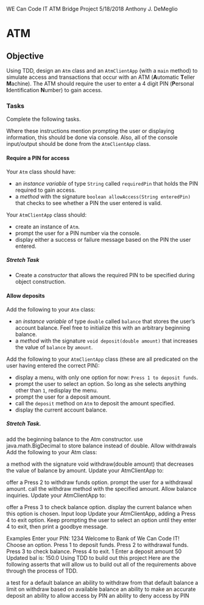 WE Can Code IT
ATM Bridge Project
5/18/2018 Anthony J. DeMeglio

# ATM
## Objective
Using TDD, design an `Atm` class and an `AtmClientApp` (with a `main` method) to simulate access and transactions that occur with an ATM (**A**utomatic **T**eller **M**achine). The ATM should require the user to enter a 4 digit PIN (**P**ersonal **I**dentification **N**umber) to gain access.

### Tasks

Complete the following tasks.

Where these instructions mention prompting the user or displaying information, this should be done via console. Also, all of the console input/output should be done from the `AtmClientApp` class.

#### Require a PIN for access
Your `Atm` class should have:

  * an *instance variable* of type `String` called `requiredPin` that holds the PIN required to gain access.
  * a *method* with the signature `boolean allowAccess(String enteredPin)` that checks to see whether a PIN the user entered is valid.

Your `AtmClientApp` class should:

  * create an instance of `Atm`.
  * prompt the user for a PIN number via the console.
  * display either a success or failure message based on the PIN the user entered.

##### Stretch Task

  * Create a *constructor* that allows the required PIN to be specified during object construction.

#### Allow deposits

Add the following to your `Atm` class:

  * an *instance variable* of type `double` called `balance` that stores the user’s account balance. Feel free to initialize this with an arbitrary beginning balance.
  * a *method* with the signature `void deposit(double amount)` that increases the value of `balance` by `amount`.

Add the following to your `AtmClientApp` class (these are all predicated on the user having entered the correct PIN):

  * display a menu, with only one option for now: `Press 1 to deposit funds`.
  * prompt the user to select an option. So long as she selects anything other than `1`, redisplay the menu.
  * prompt the user for a deposit amount.
  * call the `deposit` method on `Atm` to deposit the amount specified.
  * display the current account balance.

##### Stretch Task.
add the beginning balance to the Atm constructor.
use java.math.BigDecimal to store balance instead of double.
Allow withdrawals
Add the following to your Atm class:

a method with the signature void withdraw(double amount) that decreases the value of balance by amount.
Update your AtmClientApp to:

offer a Press 2 to withdraw funds option.
prompt the user for a withdrawal amount.
call the withdraw method with the specified amount.
Allow balance inquiries.
Update your AtmClientApp to:

offer a Press 3 to check balance option.
display the current balance when this option is chosen.
Input loop
Update your AtmClientApp, adding a Press 4 to exit option. Keep prompting the user to select an option until they enter 4 to exit, then print a goodbye message.

Examples
Enter your PIN: 
1234
Welcome to Bank of We Can Code IT!
Choose an option.
Press 1 to deposit funds.
Press 2 to withdrawal funds.
Press 3 to check balance.
Press 4 to exit.
1
Enter a deposit amount
50
Updated bal is: 150.0
Using TDD to build out this project
Here are the following asserts that will allow us to build out all of the requirements above through the process of TDD.

a test for a default balance
an ability to withdraw from that default balance
a limit on withdraw based on available balance
an ability to make an accurate deposit
an ability to allow access by PIN
an ability to deny access by PIN